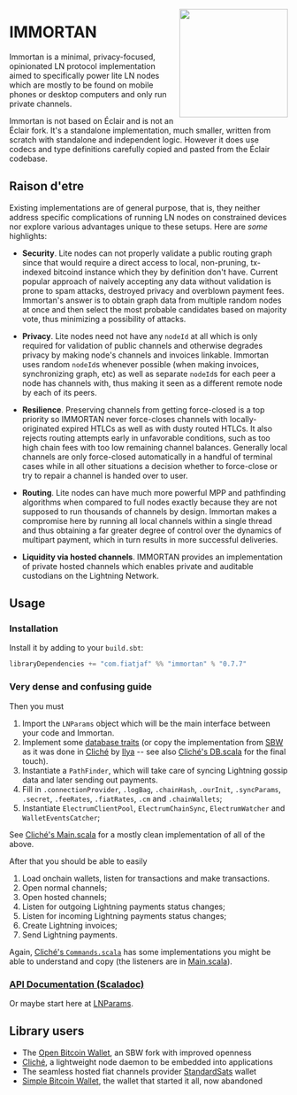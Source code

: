 <a href="https://nbd.wtf"><img align="right" height="196" src="https://user-images.githubusercontent.com/1653275/194609043-0add674b-dd40-41ed-986c-ab4a2e053092.png" /></a>

# IMMORTAN

Immortan is a minimal, privacy-focused, opinionated LN protocol implementation aimed to specifically power lite LN nodes which are mostly to be found on mobile phones or desktop computers and only run private channels.

Immortan is not based on Éclair and is not an Éclair fork. It's a standalone implementation, much smaller, written from scratch with standalone and independent logic. However it does use codecs and type definitions carefully copied and pasted from the Éclair codebase.

## Raison d'etre

Existing implementations are of general purpose, that is, they neither address specific complications of running LN nodes on constrained devices nor explore various advantages unique to these setups. Here are _some_ highlights:

- **Security**. Lite nodes can not properly validate a public routing graph since that would require a direct access to local, non-pruning, tx-indexed bitcoind instance which they by definition don't have. Current popular approach of naively accepting any data without validation is prone to spam attacks, destroyed privacy and overblown payment fees. Immortan's answer is to obtain graph data from multiple random nodes at once and then select the most probable candidates based on majority vote, thus minimizing a possibility of attacks.

- **Privacy**. Lite nodes need not have any `nodeId` at all which is only required for validation of public channels and otherwise degrades privacy by making node's channels and invoices linkable. Immortan uses random `nodeId`s whenever possible (when making invoices, synchronizing graph, etc) as well as separate `nodeId`s for each peer a node has channels with, thus making it seen as a different remote node by each of its peers.

- **Resilience**. Preserving channels from getting force-closed is a top priority so IMMORTAN never force-closes channels with locally-originated expired HTLCs as well as with dusty routed HTLCs. It also rejects routing attempts early in unfavorable conditions, such as too high chain fees with too low remaining channel balances. Generally local channels are only force-closed automatically in a handful of terminal cases while in all other situations a decision whether to force-close or try to repair a channel is handed over to user.

- **Routing**. Lite nodes can have much more powerful MPP and pathfinding algorithms when compared to full nodes exactly because they are not supposed to run thousands of channels by design. Immortan makes a compromise here by running all local channels within a single thread and thus obtaining a far greater degree of control over the dynamics of multipart payment, which in turn results in more successful deliveries.

- **Liquidity via hosted channels**. IMMORTAN provides an implementation of private hosted channels which enables private and auditable custodians on the Lightning Network.

## Usage

### Installation

Install it by adding to your `build.sbt`:

```sbt
libraryDependencies += "com.fiatjaf" %% "immortan" % "0.7.7"
```

### Very dense and confusing guide

Then you must
  1. Import the `LNParams` object which will be the main interface between your code and Immortan.
  2. Implement some [database traits](https://github.com/fiatjaf/IMMORTAN/blob/master/src/main/scala/immortan/sqlite/DBInterface.scala) (or copy the implementation from [SBW](https://github.com/btcontract/wallet) as it was done in [Cliché](https://github.com/fiatjaf/cliche/blob/b00cb3fdf62cd65854a14b005825dcab45df1002/src/main/scala/com/btcontract/wallet/sqlite/DBInterfaceSQLiteAndroidMisc.scala) by [Ilya](https://github.com/engenegr) -- see also [Cliché's DB.scala](https://github.com/fiatjaf/cliche/blob/b00cb3fdf62cd65854a14b005825dcab45df1002/src/main/scala/DB.scala) for the final touch).
  3. Instantiate a `PathFinder`, which will take care of syncing Lightning gossip data and later sending out payments.
  4. Fill in `.connectionProvider`, `.logBag`, `.chainHash`, `.ourInit`, `.syncParams`, `.secret`, `.feeRates`, `.fiatRates`, `.cm` and `.chainWallets`;
  5. Instantiate `ElectrumClientPool`, `ElectrumChainSync`, `ElectrumWatcher` and `WalletEventsCatcher`;

See [Cliché's Main.scala](https://github.com/fiatjaf/cliche/blob/b00cb3fdf62cd65854a14b005825dcab45df1002/src/main/scala/Main.scala) for a mostly clean implementation of all of the above.

After that you should be able to easily
  1. Load onchain wallets, listen for transactions and make transactions.
  2. Open normal channels;
  3. Open hosted channels;
  4. Listen for outgoing Lightning payments status changes;
  5. Listen for incoming Lightning payments status changes;
  6. Create Lightning invoices;
  7. Send Lightning payments.

Again, [Cliché's `Commands.scala`](https://github.com/fiatjaf/cliche/blob/b00cb3fdf62cd65854a14b005825dcab45df1002/src/main/scala/Commands.scala) has some implementations you might be able to understand and copy (the listeners are in [Main.scala](https://github.com/fiatjaf/cliche/blob/b00cb3fdf62cd65854a14b005825dcab45df1002/src/main/scala/Main.scala)).

### [API Documentation (Scaladoc)](https://javadoc.io/doc/com.fiatjaf/immortan_2.13/latest/index.html)

Or maybe start here at [LNParams](https://javadoc.io/doc/com.fiatjaf/immortan_2.13/latest/index.html/LNParams$.html).

## Library users

- The [Open Bitcoin Wallet](https://github.com/nbd-wtf/obw), an SBW fork with improved openness
- [Cliché](https://github.com/fiatjaf/cliche), a lightweight node daemon to be embedded into applications
- The seamless hosted fiat channels provider [StandardSats](https://github.com/standardsats/wallet) wallet
- [Simple Bitcoin Wallet](https://github.com/btcontract/wallet), the wallet that started it all, now abandoned
